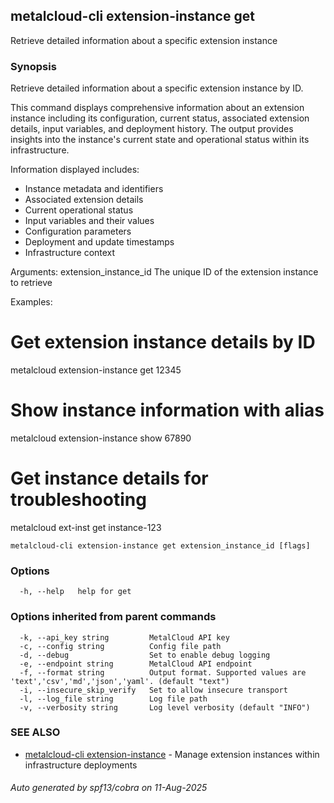 ## metalcloud-cli extension-instance get

Retrieve detailed information about a specific extension instance

### Synopsis

Retrieve detailed information about a specific extension instance by ID.

This command displays comprehensive information about an extension instance including
its configuration, current status, associated extension details, input variables,
and deployment history. The output provides insights into the instance's current
state and operational status within its infrastructure.

Information displayed includes:
- Instance metadata and identifiers
- Associated extension details
- Current operational status
- Input variables and their values
- Configuration parameters
- Deployment and update timestamps
- Infrastructure context

Arguments:
  extension_instance_id    The unique ID of the extension instance to retrieve

Examples:
  # Get extension instance details by ID
  metalcloud extension-instance get 12345
  
  # Show instance information with alias
  metalcloud extension-instance show 67890
  
  # Get instance details for troubleshooting
  metalcloud ext-inst get instance-123

```
metalcloud-cli extension-instance get extension_instance_id [flags]
```

### Options

```
  -h, --help   help for get
```

### Options inherited from parent commands

```
  -k, --api_key string         MetalCloud API key
  -c, --config string          Config file path
  -d, --debug                  Set to enable debug logging
  -e, --endpoint string        MetalCloud API endpoint
  -f, --format string          Output format. Supported values are 'text','csv','md','json','yaml'. (default "text")
  -i, --insecure_skip_verify   Set to allow insecure transport
  -l, --log_file string        Log file path
  -v, --verbosity string       Log level verbosity (default "INFO")
```

### SEE ALSO

* [metalcloud-cli extension-instance](metalcloud-cli_extension-instance.md)	 - Manage extension instances within infrastructure deployments

###### Auto generated by spf13/cobra on 11-Aug-2025
